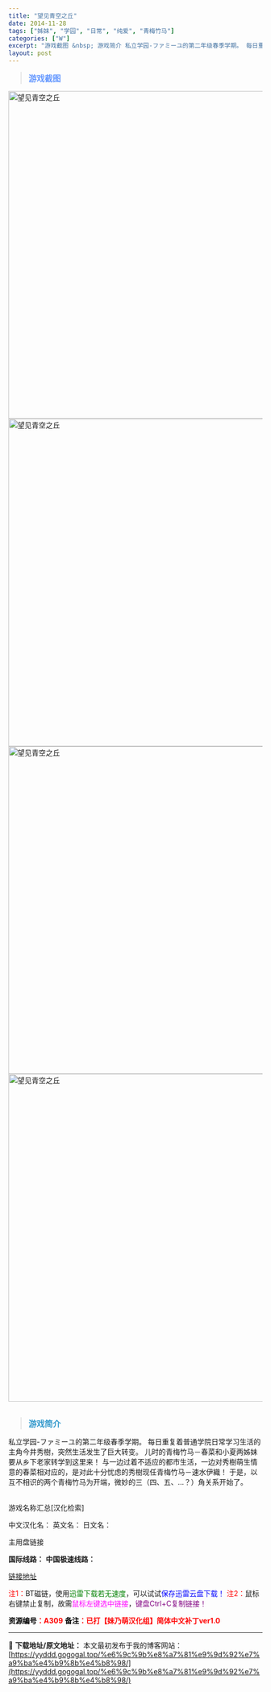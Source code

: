 ```yaml
---
title: "望见青空之丘"
date: 2014-11-28
tags: ["姊妹", "学园", "日常", "纯爱", "青梅竹马"]
categories: ["W"]
excerpt: "游戏截图 &nbsp; 游戏简介 私立学园-ファミーユ的第二年级春季学期。 每日重复着普通学院日常学习生活的主角今井秀樹，突然生活发生了巨大转变。 儿时的青梅竹马－春菜和小夏两姊妹要从乡下老家转学到这里来！ 与一边过着不适应的都市生活，一边对秀樹萌生情意的春菜相对应的，是对此十分忧虑的秀樹现任青梅竹&hellip;"
layout: post
---
```


<div>
<blockquote><b><span style="font-size: 12pt; color: #6699ff;">游戏截图</span></b></blockquote>
<div><img title="点击放大" src="https://yyddd.gogogal.top/wp-content/uploads/2025/04/20250430_6811fefe34701.webp" alt="望见青空之丘" width="650" /></div>
<div><img title="点击放大" src="https://yyddd.gogogal.top/wp-content/uploads/2025/04/20250430_6811feffc4c02.webp" alt="望见青空之丘" width="650" /></div>
<div><img title="点击放大" src="https://yyddd.gogogal.top/wp-content/uploads/2025/04/20250430_6811ff01cab3a.webp" alt="望见青空之丘" width="650" /></div>
<div><img title="点击放大" src="https://yyddd.gogogal.top/wp-content/uploads/2025/04/20250430_6811ff03e4cc1.webp" alt="望见青空之丘" width="650" /></div>
&nbsp;
<blockquote><b><span style="font-size: 12pt; color: #3399cc;">游戏简介</span></b></blockquote>
<div>私立学园-ファミーユ的第二年级春季学期。
每日重复着普通学院日常学习生活的主角今井秀樹，突然生活发生了巨大转变。
儿时的青梅竹马－春菜和小夏两姊妹要从乡下老家转学到这里来！
与一边过着不适应的都市生活，一边对秀樹萌生情意的春菜相对应的，是对此十分忧虑的秀樹现任青梅竹马－速水伊織！
于是，以互不相识的两个青梅竹马为开端，微妙的三（四、五、…？）角关系开始了。</div>
&nbsp;

游戏名称汇总[汉化检索]

中文汉化名：
英文名：
日文名：
</div>
<div class="panel panel-primary">
<div class="panel-heading">主用盘链接</div>
<div class="panel-body">

<b>国际线路：</b>
<b>中国极速线路：</b>

<!--wechatfans start-->

<a href="https://pan.xunlei.com/s/VOSSFgw9IWaCQejBOvXornMgA1?pwd=erqy#">链接地址</a>

<!--wechatfans end-->
<span style="color: #ff0000;">注1：</span>BT磁链，使用<span style="color: #008000;">迅雷下载若无速度</span>，可以试试<span style="color: #0000ff;">保存迅雷云盘下载！</span>
<span style="color: #ff0000;">注2：</span>鼠标右键禁止复制，故需<span style="color: #ff00ff;">鼠标左键选中链接</span>，<span style="color: #800080;">键盘Ctrl+C复制链接！</span>

</div>
<div class="panel-footer"><span style="color: #ff0000;"><b><span style="color: #000000;">资源编号</span>：A309</b></span>
<span style="color: #ff0000;"><b><span style="color: #000000;">备注</span>：已打【妹乃萌汉化组】简体中文补丁ver1.0</b></span></div>
</div>

---
📖 **下载地址/原文地址：** 本文最初发布于我的博客网站：[https://yyddd.gogogal.top/%e6%9c%9b%e8%a7%81%e9%9d%92%e7%a9%ba%e4%b9%8b%e4%b8%98/](https://yyddd.gogogal.top/%e6%9c%9b%e8%a7%81%e9%9d%92%e7%a9%ba%e4%b9%8b%e4%b8%98/)
